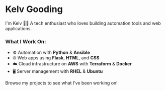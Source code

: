 # Kelv Gooding

I'm Kelv 👋🏾 A tech enthusiast who loves building automation tools and web applications.

### What I Work On:
- ⚙️ Automation with **Python** & **Ansible**
- 🌐 Web apps using **Flask**, **HTML**, and **CSS**
- ☁️ Cloud infrastructure on **AWS** with **Terraform** & **Docker**
- 🖥️ Server management with **RHEL** & **Ubuntu**

Browse my projects to see what I’ve been working on!

